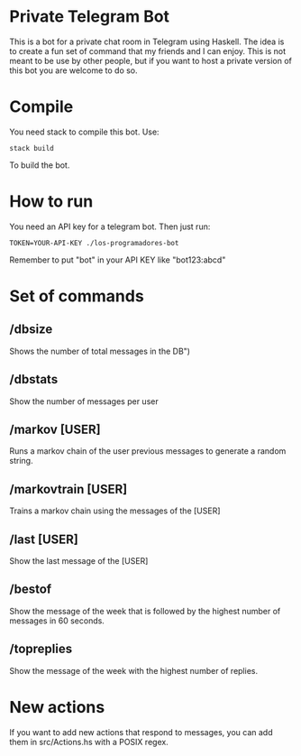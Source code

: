 # Private Telegram  Bot

This is a bot for a private chat room in Telegram using Haskell. The idea is to
create a fun set of command that my friends and I can enjoy. This is not meant
to be use by other people, but if you want to host a private version of this bot
you are welcome to do so.



# Compile

You need stack to compile this bot. Use:

```
stack build
```

To build the bot.


# How to run

You need an API key for a telegram bot. Then just run:

```
TOKEN=YOUR-API-KEY ./los-programadores-bot
```

Remember to put "bot" in your API KEY like "bot123:abcd"

# Set of commands

## /dbsize

Shows the number of total messages in the DB")

## /dbstats

Show the number of messages per user

## /markov [USER]

Runs a markov chain of the user previous messages to generate a random string.

## /markovtrain [USER]

Trains a markov chain using the messages of the [USER]

## /last [USER]

Show the last message of the [USER]

## /bestof

Show the message of the week that is followed by the highest number of messages
in 60 seconds.


## /topreplies

Show the message of the week with the highest number of replies.



# New actions

If you want to add new actions that respond to messages, you can add them in
src/Actions.hs with a POSIX regex.
